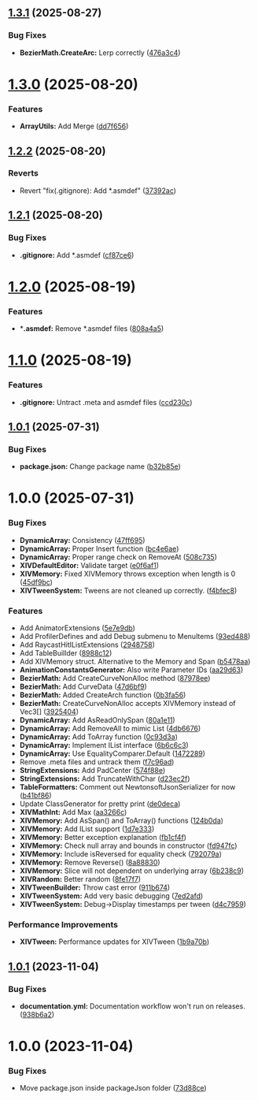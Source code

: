 ## [1.3.1](https://github.com/alimertcetin/XIV/compare/v1.3.0...v1.3.1) (2025-08-27)


### Bug Fixes

* **BezierMath.CreateArc:** Lerp correctly ([476a3c4](https://github.com/alimertcetin/XIV/commit/476a3c4efec410cd1d3a6bfb815df0596093ec69))

# [1.3.0](https://github.com/alimertcetin/XIV/compare/v1.2.2...v1.3.0) (2025-08-20)


### Features

* **ArrayUtils:** Add Merge ([dd7f656](https://github.com/alimertcetin/XIV/commit/dd7f656ea50aa2b8203573428d324348f0cf3631))

## [1.2.2](https://github.com/alimertcetin/XIV/compare/v1.2.1...v1.2.2) (2025-08-20)


### Reverts

* Revert "fix(.gitignore): Add *.asmdef" ([37392ac](https://github.com/alimertcetin/XIV/commit/37392acada3c6bd14723fb2628a01fcbfad8608c))

## [1.2.1](https://github.com/alimertcetin/XIV/compare/v1.2.0...v1.2.1) (2025-08-20)


### Bug Fixes

* **.gitignore:** Add *.asmdef ([cf87ce6](https://github.com/alimertcetin/XIV/commit/cf87ce63773c9c9ef4cef3c5f042ae57f65ed732))

# [1.2.0](https://github.com/alimertcetin/XIV/compare/v1.1.0...v1.2.0) (2025-08-19)


### Features

* ***.asmdef:** Remove *.asmdef files ([808a4a5](https://github.com/alimertcetin/XIV/commit/808a4a576f9d597e8e096b894ca32f9b335736c4))

# [1.1.0](https://github.com/alimertcetin/XIV/compare/v1.0.1...v1.1.0) (2025-08-19)


### Features

* **.gitignore:** Untract .meta and asmdef files ([ccd230c](https://github.com/alimertcetin/XIV/commit/ccd230c11eb7be66379d7062db20f1299a42b98d))

## [1.0.1](https://github.com/alimertcetin/XIV/compare/v1.0.0...v1.0.1) (2025-07-31)


### Bug Fixes

* **package.json:** Change package name ([b32b85e](https://github.com/alimertcetin/XIV/commit/b32b85e113cb91e94230a982e379705f43ecfde2))

# 1.0.0 (2025-07-31)


### Bug Fixes

* **DynamicArray:** Consistency ([47ff695](https://github.com/alimertcetin/XIV/commit/47ff6954cd263013fe7839ce0877495a0e027e6b))
* **DynamicArray:** Proper Insert function ([bc4e6ae](https://github.com/alimertcetin/XIV/commit/bc4e6ae0ac40cb890c930e1d50f951c5dfc43dd0))
* **DynamicArray:** Proper range check on RemoveAt ([508c735](https://github.com/alimertcetin/XIV/commit/508c7356cf7602fdd146ccb25ffe50865f409111))
* **XIVDefaultEditor:** Validate target ([e0f6af1](https://github.com/alimertcetin/XIV/commit/e0f6af14063546a38568be971896b447f5b8eee9))
* **XIVMemory:** Fixed XIVMemory throws exception when length is 0 ([45df9bc](https://github.com/alimertcetin/XIV/commit/45df9bc0bff07426ccfb61862430fa4be35517be))
* **XIVTweenSystem:** Tweens are not cleaned up correctly. ([f4bfec8](https://github.com/alimertcetin/XIV/commit/f4bfec8ef8fe95896ae8d0f66f57cb2085dec489))


### Features

* Add AnimatorExtensions ([5e7e9db](https://github.com/alimertcetin/XIV/commit/5e7e9dbcdee6502f158b71cf1146fb44c616a218))
* Add ProfilerDefines and add Debug submenu to MenuItems ([93ed488](https://github.com/alimertcetin/XIV/commit/93ed488d0f53659b70ae03e7343504a6fa11a174))
* Add RaycastHitIListExtensions ([2948758](https://github.com/alimertcetin/XIV/commit/2948758fdad990c990ebbba868f99e1ad98158a3))
* Add TableBuillder ([8988c12](https://github.com/alimertcetin/XIV/commit/8988c128e19ed2a91c499556ca02956a38999af6))
* Add XIVMemory struct. Alternative to the Memory and Span ([b5478aa](https://github.com/alimertcetin/XIV/commit/b5478aa514ae319c2364063ed008e7d2cdc284a6))
* **AnimationConstantsGenerator:** Also write Parameter IDs ([aa29d63](https://github.com/alimertcetin/XIV/commit/aa29d63ea676e37463bb355d06e85e7bdb750fd9))
* **BezierMath:** Add CreateCurveNonAlloc method ([87978ee](https://github.com/alimertcetin/XIV/commit/87978eeb7faaed27bbe789e6bbfe2f28f41dac67))
* **BezierMath:** Add CurveData ([47d6bf9](https://github.com/alimertcetin/XIV/commit/47d6bf9ad3510578370069c527ae830b835da3e6))
* **BezierMath:** Added CreateArch function ([0b3fa56](https://github.com/alimertcetin/XIV/commit/0b3fa56e82b9a77c6a5f0399b32a883ab65d5150))
* **BezierMath:** CreateCurveNonAlloc accepts XIVMemory<Vec3> instead of Vec3[] ([3925404](https://github.com/alimertcetin/XIV/commit/3925404e7ac23578fcd82ed4ad56d08a56594a77))
* **DynamicArray:** Add AsReadOnlySpan ([80a1e11](https://github.com/alimertcetin/XIV/commit/80a1e11e9124d1226e9e29ee3c727b1c9b255104))
* **DynamicArray:** Add RemoveAll to mimic List<T> ([4db6676](https://github.com/alimertcetin/XIV/commit/4db66769fb6f997e32395890c2a9eb6be801cd97))
* **DynamicArray:** Add ToArray function ([0c93d3a](https://github.com/alimertcetin/XIV/commit/0c93d3ac66cd0ed492918e11491631b1326b9e1a))
* **DynamicArray:** Implement IList interface ([6b6c6c3](https://github.com/alimertcetin/XIV/commit/6b6c6c3dd85d7ff6441db499f2da56aca864bff3))
* **DynamicArray:** Use EqualityComparer<T>.Default ([1472289](https://github.com/alimertcetin/XIV/commit/14722895a5d60a3afc9dd2b04d20da84ff99120b))
* Remove .meta files and untrack them ([f7c96ad](https://github.com/alimertcetin/XIV/commit/f7c96ad17bce8136eac138f9eb5c140edced34c2))
* **StringExtensions:** Add PadCenter ([574f88e](https://github.com/alimertcetin/XIV/commit/574f88e90ecfbbb2e83001dd30c5bff5eb320b29))
* **StringExtensions:** Add TruncateWithChar ([d23ec2f](https://github.com/alimertcetin/XIV/commit/d23ec2f35570794e23406683282ce4d81278a538))
* **TableFormatters:** Comment out NewtonsoftJsonSerializer for now ([b41bf86](https://github.com/alimertcetin/XIV/commit/b41bf86e77b17f0c87ba1974eec79ddff84e8b5f))
* Update ClassGenerator for pretty print ([de0deca](https://github.com/alimertcetin/XIV/commit/de0decad20dc6a19b54d1db66d45543750620d19))
* **XIVMathInt:** Add Max ([aa3266c](https://github.com/alimertcetin/XIV/commit/aa3266c207d0edaf1982e7a657612748670362d8))
* **XIVMemory:** Add AsSpan() and ToArray() functions ([124b0da](https://github.com/alimertcetin/XIV/commit/124b0da32534d5293ae4e27d6f36ad57d54becb0))
* **XIVMemory:** Add IList support ([1d7e333](https://github.com/alimertcetin/XIV/commit/1d7e333abd8d4ca71db4fda63080ef6322049e5a))
* **XIVMemory:** Better exception explanation ([fb1cf4f](https://github.com/alimertcetin/XIV/commit/fb1cf4ff4b93cc11ed398d723bce90cb91478a38))
* **XIVMemory:** Check null array and bounds in constructor ([fd947fc](https://github.com/alimertcetin/XIV/commit/fd947fc12a30e86e2b71a6c3faa839702d755922))
* **XIVMemory:** Include isReversed for equality check ([792079a](https://github.com/alimertcetin/XIV/commit/792079af696ebd1561788b3f280aadba87e68efb))
* **XIVMemory:** Remove Reverse() ([8a88830](https://github.com/alimertcetin/XIV/commit/8a8883085c8684d967bca3f40f6a6c795f8fc265))
* **XIVMemory:** Slice will not dependent on underlying array ([6b238c9](https://github.com/alimertcetin/XIV/commit/6b238c9e8bd26ec9cfaca9f572200f6e4cd87c22))
* **XIVRandom:** Better random ([8fe17f7](https://github.com/alimertcetin/XIV/commit/8fe17f7e55f9ada09e092ba7cf714f4c38a3d9ce))
* **XIVTweenBuilder:** Throw cast error ([911b674](https://github.com/alimertcetin/XIV/commit/911b674b3c8a8048deebdf48f5c179545a8e9f26))
* **XIVTweenSystem:** Add very basic debugging ([7ed2afd](https://github.com/alimertcetin/XIV/commit/7ed2afd58b0b4a670e6180bfa3229f8faf97b75f))
* **XIVTweenSystem:** Debug->Display timestamps per tween ([d4c7959](https://github.com/alimertcetin/XIV/commit/d4c79597c6f209ddbe1762beb90d56c457b92dce))


### Performance Improvements

* **XIVTween:** Performance updates for XIVTween ([1b9a70b](https://github.com/alimertcetin/XIV/commit/1b9a70bf40d2a043f17631bcb1c14de7763cfbe7))

## [1.0.1](https://github.com/alimertcetin/UnityPackageTemplate/compare/v1.0.0...v1.0.1) (2023-11-04)


### Bug Fixes

* **documentation.yml:** Documentation workflow won't run on releases. ([938b6a2](https://github.com/alimertcetin/UnityPackageTemplate/commit/938b6a236f04082701c7c7f9ff613f2a53e5cbb8))

# 1.0.0 (2023-11-04)


### Bug Fixes

* Move package.json inside packageJson folder ([73d88ce](https://github.com/alimertcetin/UnityPackageTemplate/commit/73d88ce673ef2256c7e447101e00e430a54241ea))
